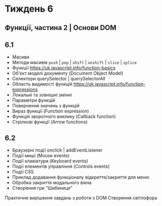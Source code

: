 # Тиждень 6

## Функції, частина 2 | Основи DOM
## 6.1
- Масиви 
- Методи масивів `push` | `pop` | `shift` | `unshift` | `slice` | `splice`
- Функції https://uk.javascript.info/function-basics
- Об'єкт моделі документу (Document Object Model)
- Селектори querySelector | querySelectorAll
- Область видимості функцій https://uk.javascript.info/function-expressions
- Локальні та зовнішні змінні 
- Параметри функцій 
- Повернення значень з функцій
- Вираз функції (Function expression)
- Функція зворотного виклику (Callback function)
- Стрілкові функції (Arrow functions)
## 6.2
- Браузерні події onclick | addEventListener
- Події миші (Mouse events)
- Події клавіатури (Keyboard events)
- Події елементів управління (Controls events)
- Події CSS
- Приклад додавання функціоналу відкриття/закриття для меню
- Обробка закриття модального вікна
- Створення гри "Шибиниця"

Практичне вирішення завдань з роботи з DOM
Створення світлофора
